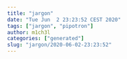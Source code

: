 ```yaml
---
title: "jargon"
date: "Tue Jun  2 23:23:52 CEST 2020"
tags: ["jargon", "pipotron"]
author: m1ch3l
categories: ["generated"]
slug: "jargon/2020-06-02-23:23:52"
---
```



